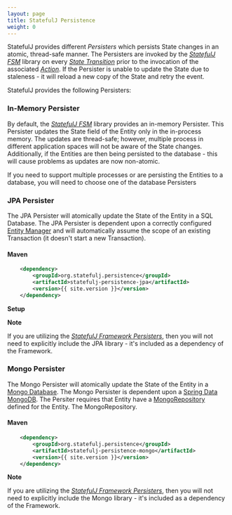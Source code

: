 ```yaml
---
layout: page
title: StatefulJ Persistence
weight: 0
---
```


StatefulJ provides different *Persisters* which persists State changes in an atomic, thread-safe manner.  The Persisters are invoked by the [*StatefulJ FSM*](/fsm/) library on every [*State Transition*](/fsm/#define-your-transitions) prior to the invocation of the associated [*Action*](/fsm#define-your-actions).  If the Persister is unable to update the State due to staleness - it will reload a new copy of the State and retry the event.

StatefulJ provides the following Persisters:

### <a name="in-memory-persister"></a>In-Memory Persister
	
By default, the [*StatefulJ FSM*](/fsm/) library provides an in-memory Persister.  This Persister updates the State field of the Entity only in the in-process memory.  The updates are thread-safe; however, multiple process in different application spaces will not be aware of the State changes.  Additionally, if the Entities are then being persisted to the database - this will cause problems as updates are now non-atomic.
	
If you need to support multiple processes or are persisting the Entities to a database, you will need to choose one of the database Persisters

### <a name="jpa-persister"></a>JPA Persister

The JPA Persister will atomically update the State of the Entity in a SQL Database.  The JPA Persister is dependent upon a correctly configured [Entity Manager](http://docs.oracle.com/javaee/7/api/javax/persistence/EntityManager.html) and will automatically assume the scope of an existing Transaction (it doesn't start a new Transaction).
	
#### Maven
```xml
	<dependency>
		<groupId>org.statefulj.persistence</groupId>
		<artifactId>statefulj-persistence-jpa</artifactId>
		<version>{{ site.version }}</version>
	</dependency>	
```

**Setup**


**Note**

If you are utilizing the [*StatefulJ Framework Persisters*](/framework#installation-persisters/), then you will not need to explicitly include the JPA library - it's included as a dependency of the Framework.

### <a name="mongo-persister"></a>Mongo Persister

The Mongo Persister will atomically update the State of the Entity in a [Mongo Database](http://www.mongodb.org/).  The Mongo Persister is dependent upon a [Spring Data MongoDB](http://projects.spring.io/spring-data-mongodb/).  The Persiter requires that Entity have a [MongoRepository](http://docs.spring.io/spring-data/data-mongo/docs/current/api/org/springframework/data/mongodb/repository/MongoRepository.html) defined for the Entity.  The MongoRepository.
	
#### Maven
```xml
	<dependency>
		<groupId>org.statefulj.persistence</groupId>
		<artifactId>statefulj-persistence-mongo</artifactId>
		<version>{{ site.version }}</version>
	</dependency>	
```

**Note**

If you are utilizing the [*StatefulJ Framework Persisters*](/framework#installation-persisters/), then you will not need to explicitly include the Mongo library - it's included as a dependency of the Framework.